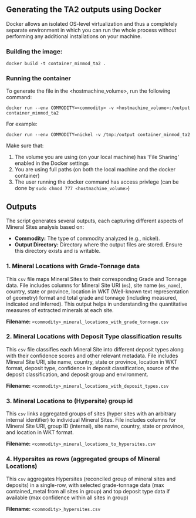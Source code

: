 ## Generating the TA2 outputs using Docker
Docker allows an isolated OS-level virtualization and thus a completely separate environment in which you can run the whole process without performing any additional installations on your machine.

### Building the image:
```
docker build -t container_minmod_ta2 .
```

### Running the container
To generate the file in the <hostmachine_volume>, run the following command:
```
docker run --env COMMODITY=<commodity> -v <hostmachine_volume>:/output container_minmod_ta2
```
For example:
```
docker run --env COMMODITY=nickel -v /tmp:/output container_minmod_ta2
```
Make sure that:
1. The volume you are using (on your local machine) has 'File Sharing' enabled in the Docker settings
2. You are using full paths (on both the local machine and the docker container)
3. The user running the docker command has access privlege (can be done by `sudo chmod 777 <hostmachine_volume>`)


## Outputs
The script generates several outputs, each capturing different aspects of Mineral Sites analysis based on:
- **Commodity:** The type of commodity analyzed (e.g., nickel).
- **Output Directory:** Directory where the output files are stored. Ensure this directory exists and is writable.

### 1. Mineral Locations with Grade-Tonnage data
This `csv` file maps Mineral Sites to their corresponding Grade and Tonnage data. File includes columns for Mineral Site URI (`ms`), site name (`ms_name`), country, state or province, location in WKT (Well-known text representation of geometry) format and total grade and tonnage (including measured, indicated and inferred). This output helps in understanding the quantitative measures of extracted minerals at each site.

**Filename:** `<commodity>_mineral_locations_with_grade_tonnage.csv`

### 2. Mineral Locations with Deposit Type classification results
This `csv` file classifies each Mineral Site into different deposit types along with their confidence scores and other relevant metadata. File includes Mineral Site URI, site name, country, state or province, location in WKT format, deposit type, confidence in deposit classification, source of the deposit classification, and deposit group and environment.

**Filename:** `<commodity>_mineral_locations_with_deposit_types.csv`

### 3. Mineral Locations to (Hypersite) group id
This `csv` links aggregated groups of sites (hyper sites with an arbitrary internal identifier) to individual Mineral Sites. File includes columns for Mineral Site URI, group ID (internal), site name, country, state or province, and location in WKT format.

**Filename:** `<commodity>_mineral_locations_to_hypersites.csv`

### 4. Hypersites as rows (aggregated groups of Mineral Locations)
This `csv` aggregates Hypersites (reconciled group of mineral sites and deposits) in a single-row, with selected grade-tonnage data (max contained_metal from all sites in group) and top deposit type data if available (max confidence within all sites in group)

**Filename:** `<commodity>_hypersites.csv`